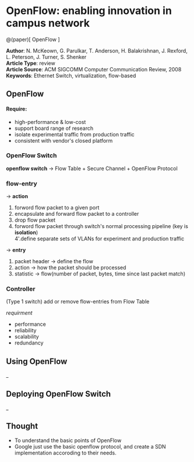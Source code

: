 
# OpenFlow: enabling innovation in campus network 

@(paper)[ OpenFlow ]

**Author**: N. McKeown, G. Parulkar, T. Anderson, H. Balakrishnan, J. Rexford, L. Peterson, J. Turner, S. Shenker             
**Article Type**: review                   
**Article Source**: ACM SIGCOMM Computer Communication Review, 2008                      
**Keywords**: Ethernet Switch, virtualization, flow-based               

## OpenFlow

#### Require:
+ high-performance & low-cost
+ support board range of research
+ isolate experimental traffic from production traffic
+ consistent with vendor's closed platform

### OpenFlow Switch
**openflow switch** -> Flow Table + Secure Channel + OpenFlow Protocol

### flow-entry 

-> **action**
1. forword flow packet to a given port    
2. encapsulate and forward flow packet to a controller     
3. drop flow packet     
4. forword flow packet through switch's normal processing pipeline (key is **isolation**)     
4'.define separate sets of VLANs for experiment and production traffic      

-> **entry**
1. packet header -> define the flow     
2. action -> how the packet should be processed              
3. statistic -> flow(number of packet, bytes, time since last packet match)      

### Controller
(Type 1 switch)
add or remove flow-entries from Flow Table

*requirment*
- performance 
- reliability
- scalability
- redundancy

## Using OpenFlow
_

## Deploying OpenFlow Switch
_

## Thought

+ To understand the basic points of OpenFlow
+ Google just use the basic openflow protocol, and create a SDN implementation accoroding to their needs.



